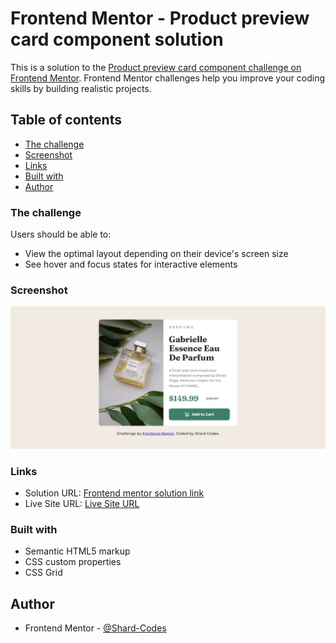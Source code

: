 # Frontend Mentor - Product preview card component solution

This is a solution to the [Product preview card component challenge on Frontend Mentor](https://www.frontendmentor.io/challenges/product-preview-card-component-GO7UmttRfa). Frontend Mentor challenges help you improve your coding skills by building realistic projects. 

## Table of contents

  - [The challenge](#the-challenge)
  - [Screenshot](#screenshot)
  - [Links](#links)
  - [Built with](#built-with)
 - [Author](#author)

### The challenge

Users should be able to:

- View the optimal layout depending on their device's screen size
- See hover and focus states for interactive elements

### Screenshot

![](./images/webpage.jpg)

### Links

- Solution URL: [Frontend mentor solution link](https://www.frontendmentor.io/solutions/simple-qr-code-component-design-html-css-OX1F04q8V_)
- Live Site URL: [Live Site URL](https://product-card-page.netlify.app/)

### Built with

- Semantic HTML5 markup
- CSS custom properties
- CSS Grid

## Author

- Frontend Mentor - [@Shard-Codes](https://www.frontendmentor.io/profile/Shard-Codes)